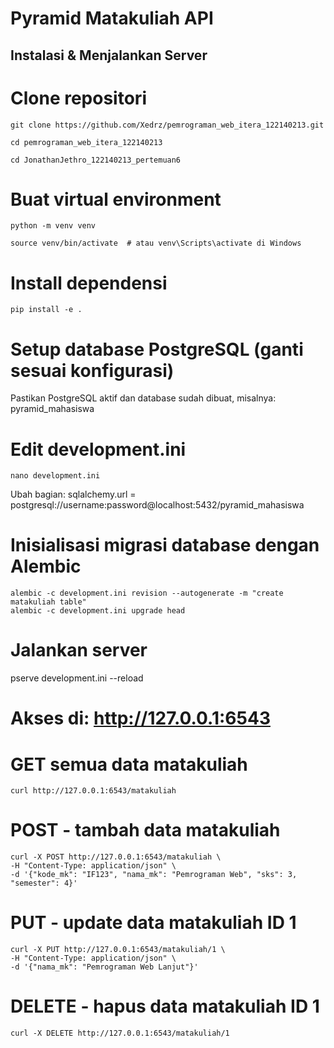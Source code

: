 # Pyramid Matakuliah API 

## Instalasi & Menjalankan Server


# Clone repositori
```
git clone https://github.com/Xedrz/pemrograman_web_itera_122140213.git
```
```
cd pemrograman_web_itera_122140213
```
```
cd JonathanJethro_122140213_pertemuan6
```
# Buat virtual environment
```
python -m venv venv
```
```
source venv/bin/activate  # atau venv\Scripts\activate di Windows
```
# Install dependensi
```
pip install -e .
```
# Setup database PostgreSQL (ganti sesuai konfigurasi)
Pastikan PostgreSQL aktif dan database sudah dibuat, misalnya: pyramid_mahasiswa

# Edit development.ini
```
nano development.ini
```
Ubah bagian:
sqlalchemy.url = postgresql://username:password@localhost:5432/pyramid_mahasiswa
# Inisialisasi migrasi database dengan Alembic
```
alembic -c development.ini revision --autogenerate -m "create matakuliah table"
alembic -c development.ini upgrade head
```
# Jalankan server
pserve development.ini --reload
# Akses di: http://127.0.0.1:6543

# GET semua data matakuliah
```
curl http://127.0.0.1:6543/matakuliah
```
# POST - tambah data matakuliah
```
curl -X POST http://127.0.0.1:6543/matakuliah \
-H "Content-Type: application/json" \
-d '{"kode_mk": "IF123", "nama_mk": "Pemrograman Web", "sks": 3, "semester": 4}'
```
# PUT - update data matakuliah ID 1
```
curl -X PUT http://127.0.0.1:6543/matakuliah/1 \
-H "Content-Type: application/json" \
-d '{"nama_mk": "Pemrograman Web Lanjut"}'
```
# DELETE - hapus data matakuliah ID 1
```
curl -X DELETE http://127.0.0.1:6543/matakuliah/1
```
